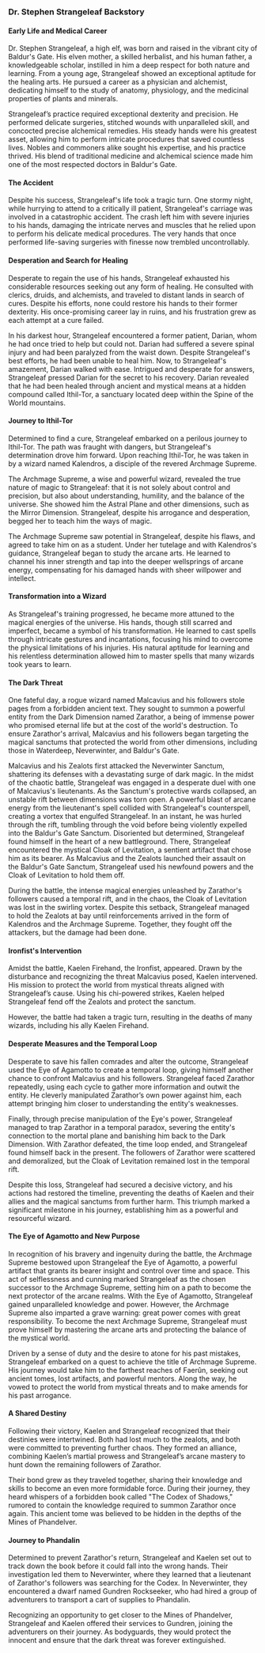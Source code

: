 ### Dr. Stephen Strangeleaf Backstory

#### Early Life and Medical Career

Dr. Stephen Strangeleaf, a high elf, was born and raised in the vibrant city of Baldur's Gate. His elven mother, a skilled herbalist, and his human father, a knowledgeable scholar, instilled in him a deep respect for both nature and learning. From a young age, Strangeleaf showed an exceptional aptitude for the healing arts. He pursued a career as a physician and alchemist, dedicating himself to the study of anatomy, physiology, and the medicinal properties of plants and minerals.

Strangeleaf’s practice required exceptional dexterity and precision. He performed delicate surgeries, stitched wounds with unparalleled skill, and concocted precise alchemical remedies. His steady hands were his greatest asset, allowing him to perform intricate procedures that saved countless lives. Nobles and commoners alike sought his expertise, and his practice thrived. His blend of traditional medicine and alchemical science made him one of the most respected doctors in Baldur's Gate.

#### The Accident

Despite his success, Strangeleaf's life took a tragic turn. One stormy night, while hurrying to attend to a critically ill patient, Strangeleaf's carriage was involved in a catastrophic accident. The crash left him with severe injuries to his hands, damaging the intricate nerves and muscles that he relied upon to perform his delicate medical procedures. The very hands that once performed life-saving surgeries with finesse now trembled uncontrollably.

#### Desperation and Search for Healing

Desperate to regain the use of his hands, Strangeleaf exhausted his considerable resources seeking out any form of healing. He consulted with clerics, druids, and alchemists, and traveled to distant lands in search of cures. Despite his efforts, none could restore his hands to their former dexterity. His once-promising career lay in ruins, and his frustration grew as each attempt at a cure failed.

In his darkest hour, Strangeleaf encountered a former patient, Darian, whom he had once tried to help but could not. Darian had suffered a severe spinal injury and had been paralyzed from the waist down. Despite Strangeleaf's best efforts, he had been unable to heal him. Now, to Strangeleaf's amazement, Darian walked with ease. Intrigued and desperate for answers, Strangeleaf pressed Darian for the secret to his recovery. Darian revealed that he had been healed through ancient and mystical means at a hidden compound called Ithil-Tor, a sanctuary located deep within the Spine of the World mountains.

#### Journey to Ithil-Tor

Determined to find a cure, Strangeleaf embarked on a perilous journey to Ithil-Tor. The path was fraught with dangers, but Strangeleaf's determination drove him forward. Upon reaching Ithil-Tor, he was taken in by a wizard named Kalendros, a disciple of the revered Archmage Supreme.

The Archmage Supreme, a wise and powerful wizard, revealed the true nature of magic to Strangeleaf: that it is not solely about control and precision, but also about understanding, humility, and the balance of the universe. She showed him the Astral Plane and other dimensions, such as the Mirror Dimension. Strangeleaf, despite his arrogance and desperation, begged her to teach him the ways of magic.

The Archmage Supreme saw potential in Strangeleaf, despite his flaws, and agreed to take him on as a student. Under her tutelage and with Kalendros's guidance, Strangeleaf began to study the arcane arts. He learned to channel his inner strength and tap into the deeper wellsprings of arcane energy, compensating for his damaged hands with sheer willpower and intellect.

#### Transformation into a Wizard

As Strangeleaf's training progressed, he became more attuned to the magical energies of the universe. His hands, though still scarred and imperfect, became a symbol of his transformation. He learned to cast spells through intricate gestures and incantations, focusing his mind to overcome the physical limitations of his injuries. His natural aptitude for learning and his relentless determination allowed him to master spells that many wizards took years to learn.

#### The Dark Threat

One fateful day, a rogue wizard named Malcavius and his followers stole pages from a forbidden ancient text. They sought to summon a powerful entity from the Dark Dimension named Zarathor, a being of immense power who promised eternal life but at the cost of the world's destruction. To ensure Zarathor's arrival, Malcavius and his followers began targeting the magical sanctums that protected the world from other dimensions, including those in Waterdeep, Neverwinter, and Baldur's Gate.

Malcavius and his Zealots first attacked the Neverwinter Sanctum, shattering its defenses with a devastating surge of dark magic. In the midst of the chaotic battle, Strangeleaf was engaged in a desperate duel with one of Malcavius's lieutenants. As the Sanctum's protective wards collapsed, an unstable rift between dimensions was torn open. A powerful blast of arcane energy from the lieutenant's spell collided with Strangeleaf's counterspell, creating a vortex that engulfed Strangeleaf. In an instant, he was hurled through the rift, tumbling through the void before being violently expelled into the Baldur's Gate Sanctum. Disoriented but determined, Strangeleaf found himself in the heart of a new battleground. There, Strangeleaf encountered the mystical Cloak of Levitation, a sentient artifact that chose him as its bearer. As Malcavius and the Zealots launched their assault on the Baldur's Gate Sanctum, Strangeleaf used his newfound powers and the Cloak of Levitation to hold them off.

During the battle, the intense magical energies unleashed by Zarathor's followers caused a temporal rift, and in the chaos, the Cloak of Levitation was lost in the swirling vortex. Despite this setback, Strangeleaf managed to hold the Zealots at bay until reinforcements arrived in the form of Kalendros and the Archmage Supreme. Together, they fought off the attackers, but the damage had been done.

#### Ironfist's Intervention

Amidst the battle, Kaelen Firehand, the Ironfist, appeared. Drawn by the disturbance and recognizing the threat Malcavius posed, Kaelen intervened. His mission to protect the world from mystical threats aligned with Strangeleaf’s cause. Using his chi-powered strikes, Kaelen helped Strangeleaf fend off the Zealots and protect the sanctum.

However, the battle had taken a tragic turn, resulting in the deaths of many wizards, including his ally Kaelen Firehand.

#### Desperate Measures and the Temporal Loop

Desperate to save his fallen comrades and alter the outcome, Strangeleaf used the Eye of Agamotto to create a temporal loop, giving himself another chance to confront Malcavius and his followers. Strangeleaf faced Zarathor repeatedly, using each cycle to gather more information and outwit the entity. He cleverly manipulated Zarathor’s own power against him, each attempt bringing him closer to understanding the entity's weaknesses.

Finally, through precise manipulation of the Eye's power, Strangeleaf managed to trap Zarathor in a temporal paradox, severing the entity's connection to the mortal plane and banishing him back to the Dark Dimension. With Zarathor defeated, the time loop ended, and Strangeleaf found himself back in the present. The followers of Zarathor were scattered and demoralized, but the Cloak of Levitation remained lost in the temporal rift.

Despite this loss, Strangeleaf had secured a decisive victory, and his actions had restored the timeline, preventing the deaths of Kaelen and their allies and the magical sanctums from further harm. This triumph marked a significant milestone in his journey, establishing him as a powerful and resourceful wizard.

#### The Eye of Agamotto and New Purpose

In recognition of his bravery and ingenuity during the battle, the Archmage Supreme bestowed upon Strangeleaf the Eye of Agamotto, a powerful artifact that grants its bearer insight and control over time and space. This act of selflessness and cunning marked Strangeleaf as the chosen successor to the Archmage Supreme, setting him on a path to become the next protector of the arcane realms. With the Eye of Agamotto, Strangeleaf gained unparalleled knowledge and power. However, the Archmage Supreme also imparted a grave warning: great power comes with great responsibility. To become the next Archmage Supreme, Strangeleaf must prove himself by mastering the arcane arts and protecting the balance of the mystical world.

Driven by a sense of duty and the desire to atone for his past mistakes, Strangeleaf embarked on a quest to achieve the title of Archmage Supreme. His journey would take him to the farthest reaches of Faerûn, seeking out ancient tomes, lost artifacts, and powerful mentors. Along the way, he vowed to protect the world from mystical threats and to make amends for his past arrogance.

#### A Shared Destiny

Following their victory, Kaelen and Strangeleaf recognized that their destinies were intertwined. Both had lost much to the zealots, and both were committed to preventing further chaos. They formed an alliance, combining Kaelen’s martial prowess and Strangeleaf’s arcane mastery to hunt down the remaining followers of Zarathor.

Their bond grew as they traveled together, sharing their knowledge and skills to become an even more formidable force. During their journey, they heard whispers of a forbidden book called "The Codex of Shadows," rumored to contain the knowledge required to summon Zarathor once again. This ancient tome was believed to be hidden in the depths of the Mines of Phandelver.

#### Journey to Phandalin

Determined to prevent Zarathor's return, Strangeleaf and Kaelen set out to track down the book before it could fall into the wrong hands. Their investigation led them to Neverwinter, where they learned that a lieutenant of Zarathor's followers was searching for the Codex. In Neverwinter, they encountered a dwarf named Gundren Rockseeker, who had hired a group of adventurers to transport a cart of supplies to Phandalin.

Recognizing an opportunity to get closer to the Mines of Phandelver, Strangeleaf and Kaelen offered their services to Gundren, joining the adventurers on their journey. As bodyguards, they would protect the innocent and ensure that the dark threat was forever extinguished.
